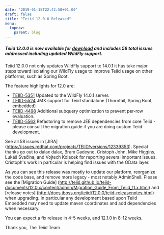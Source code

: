 ```yaml
---
date: "2019-01-15T22:42:50+01:00"
draft: false
title: "Teiid 12.0.0 Released"
menu:
  topnav:
    parent: blog
---
```


##### Teiid 12.0.0 is now available for [download](/teiid_wildfly/downloads/) and includes 58 total issues addressed including updated WildFly support.

<!--more-->

Teiid 12.0.0 not only updates WildFly support to 14.0.1 it has take major steps toward isolating our WildFly usage to improve Teiid usage on other platforms, such as Spring Boot.

The feature highlights for 12.0 are:

<ul>
  <li><a href="https://issues.redhat.com/browse/TEIID-5351">TEIID-5351</a> Updated to the WildFly 14.0.1 server.</li>
  <li><a href="https://issues.redhat.com/browse/TEIID-5524">TEIID-5524</a> JMX support for Teiid standalone (Thorntail, Spring Boot, embedded)</li>
  <li><a href="https://issues.redhat.com/browse/TEIID-4498">TEIID-4498</a> Additional subquery optimization to prevent per-row evaluation.</li>
  <li><a href="https://issues.redhat.com/browse/TEIID-5563">TEIID-5563</a> Refactoring to remove JEE dependencies from core Teiid - please consult the migration guide if you are doing custom Teiid development.</li>
</ul>

See all 58 issues in [JIRA] (https://issues.redhat.com/projects/TEIID/versions/12339353).  Special thanks go out to dalax dalax, Bram Gadeyne, Cristoph John, Mike Higgins, Lukáš Svačina, and Vojtech Kolacek for reporting several important issues.  Cristoph's work in particular is helping find issues with the OData layer.

As you can see this release was mostly to update our platform, reorganize the code base, and remove more legacy - most notably AdminShell.  Please see the [Migration Guide] (http://teiid.github.io/teiid-documents/12.0.x/content/admin/Migration_Guide_From_Teiid_11.x.html) and [release notes] (http://docs.jboss.org/teiid/12.0.0/teiid-releasenotes.html) when upgrading.  In particular any development based upon Teiid Embedded may need to update maven coordinates and add dependencies when necessary.

You can expect a fix release in 4-5 weeks, and 12.1.0 in 8-12 weeks.

Thank you, 
The Teiid Team
